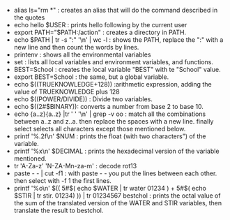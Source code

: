 - alias ls="rm *" : creates an alias that will do the command described in the quotes
- echo hello $USER : prints hello following by the current user
- export PATH="$PATH:/action" : creates a directory in PATH.
- echo $PATH | tr -s ":" '\n' | wc -l : shows the PATH, replace the ":" with a new line and then count the words by lines.
- printenv : shows all the environmental variables
- set :  lists all local variables and environment variables, and functions.
- BEST=School : creates the local variable "BEST" with te "School" value.
- export BEST=School : the same, but a global variable.
- echo $((TRUEKNOWLEDGE+128)) :arithmetic expression, adding the value of TRUEKNOWLEDGE plus 128
- echo $((POWER/DIVIDE)) : Divide two variables.
- echo $((2#$BINARY)): converts a number from base 2 to base 10.
- echo {a..z}{a..z} |tr ' ' '\n' | grep -v oo : match all the combinations between a..z and z..a. then replace the spaces with a new line. finally select selects all characters except those mentioned below.
- printf '%.2f\n' $NUM : prints the float (with two characters") of the variable.
- printf '%x\n' $DECIMAL : prints the hexadecimal version of the variable mentioned.
- tr 'A-Za-z' 'N-ZA-Mn-za-m' : decode rot13
- paste - - | cut -f1 : with paste - - you put the lines between each other. then select with -f 1 the first lines.
- printf '%o\n' $(( 5#$( echo $WATER | tr water 01234 ) + 5#$( echo $STIR | tr stir. 01234) )) | tr 01234567 bestchol : prints the octal value of the sum of the translated version of the WATER and STIR variables, then translate the result to bestchol.
